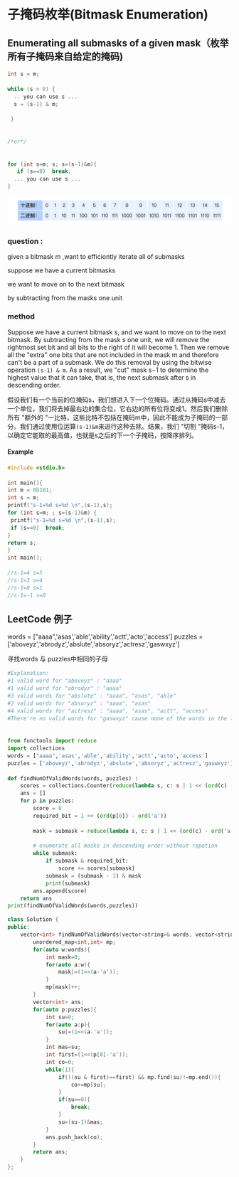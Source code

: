 # 子掩码枚举(Bitmask Enumeration)

## Enumerating all submasks of a given mask（枚举所有子掩码来自给定的掩码)



```c
int s = m;

while (s > 0) {
  .. you can use s ...
  s = (s-1) & m;

 }


/*or*/
  
  
for (int s=m; s; s=(s-1)&m){
   if (s==0)  break; 
  ... you can use s ...
}
```

<img src="子掩码枚举.assets/image-20210217222703465.png" alt="image-20210217222703465" style="zoom: 67%;" />

### question  :

given a bitmask m ,want to efficiontly iterate all of submasks

suppose we have a current bitmasks

we want to move on to the next bitmask

by subtracting from the masks one unit

### method

Suppose we have a current bitmask s, and we want to move on to the next bitmask. By subtracting from the mask s one unit, we will remove the rightmost set bit and all bits to the right of it will become 1. Then we remove all the "extra" one bits that are not included in the mask m and therefore can't be a part of a submask. We do this removal by using the bitwise operation `(s-1) & m`. As a result, we "cut" mask s−1 to determine the highest value that it can take, that is, the next submask after s in descending order.

假设我们有一个当前的位掩码s，我们想进入下一个位掩码。通过从掩码s中减去一个单位，我们将去掉最右边的集合位，它右边的所有位将变成1。然后我们删除所有 "额外的 "一比特，这些比特不包括在掩码m中，因此不能成为子掩码的一部分。我们通过使用位运算`(s-1)&m`来进行这种去除。结果，我们 "切割 "掩码s-1，以确定它能取的最高值，也就是s之后的下一个子掩码，按降序排列。

#### Example 

```c
#include <stdio.h>

int main(){
int m = 0b101;
int s = m;
printf("s-1=%d s=%d \n",(s-1),s);
for (int s=m; ; s=(s-1)&m) {
 printf("s-1=%d s=%d \n",(s-1),s);
 if (s==0)  break;
}
return s;
}
int main();

//s-1=4 s=5 
//s-1=3 s=4 
//s-1=0 s=1 
//s-1=-1 s=0 

```



## LeetCode 例子

words = ["aaaa",'asas','able','ability','actt','acto','access']
puzzles = ['aboveyz','abrodyz','abslute','absoryz','actresz','gaswxyz']

寻找words 与 puzzles中相同的子母

```python
#Explanation:
#1 valid word for "aboveyz" : "aaaa" 
#1 valid word for "abrodyz" : "aaaa"
#3 valid words for "abslute" : "aaaa", "asas", "able"
#2 valid words for "absoryz" : "aaaa", "asas"
#4 valid words for "actresz" : "aaaa", "asas", "actt", "access"
#There're no valid words for "gaswxyz" cause none of the words in the list contains letter 'g'.


from functools import reduce
import collections
words = ["aaaa",'asas','able','ability','actt','acto','access']
puzzles = ['aboveyz','abrodyz','abslute','absoryz','actresz','gaswxyz']

def findNumOfValidWords(words, puzzles) :
    scores = collections.Counter(reduce(lambda s, c: s | 1 << (ord(c) - ord('a')), w, 0) for w in words)
    ans = []
    for p in puzzles:
        score = 0
        required_bit = 1 << (ord(p[0]) - ord('a'))

        mask = submask = reduce(lambda s, c: s | 1 << (ord(c) - ord('a')), p, 0)

        # enumerate all masks in descending order without repetion
        while submask:
            if submask & required_bit:
                score += scores[submask]
            submask = (submask - 1) & mask
            print(submask)
        ans.append(score)
    return ans
print(findNumOfValidWords(words,puzzles))
```

```c++
class Solution {
public:
    vector<int> findNumOfValidWords(vector<string>& words, vector<string>& puzzles) {
        unordered_map<int,int> mp;
        for(auto w:words){
            int mask=0;
            for(auto a:w){
                mask|=(1<<(a-'a'));
            }
            mp[mask]++;
        }
        vector<int> ans;
        for(auto p:puzzles){
            int su=0;
            for(auto a:p){
                su|=(1<<(a-'a'));
            }
            int mas=su;
            int first=(1<<(p[0]-'a'));
            int co=0;
            while(1){
                if(((su & first)==first) && mp.find(su)!=mp.end()){
                    co+=mp[su];
                }
                if(su==0){
                    break;
                }
                su=(su-1)&mas;
            }
            ans.push_back(co);
        }
        return ans;
    }
};
```

